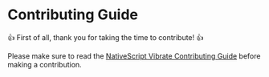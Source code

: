 # Contributing Guide

:+1: First of all, thank you for taking the time to contribute! :+1:

Please make sure to read the [NativeScript Vibrate Contributing Guide][link] before making a contribution.

[link]: https://marquez.co/docs/nativescript-vibrate/contributing?utm_source=github&utm_medium=contributing&utm_campaign=nativescript-vibrate
